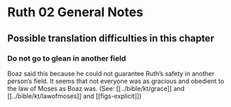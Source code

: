 # Ruth 02 General Notes

## Possible translation difficulties in this chapter

### **Do not go to glean in another field**

Boaz said this because he could not guarantee Ruth’s safety in another person’s field. It seems that not everyone was as gracious and obedient to the law of Moses as Boaz was. (See: [[../bible/kt/grace]] and [[../bible/kt/lawofmoses]] and [[figs-explicit]])